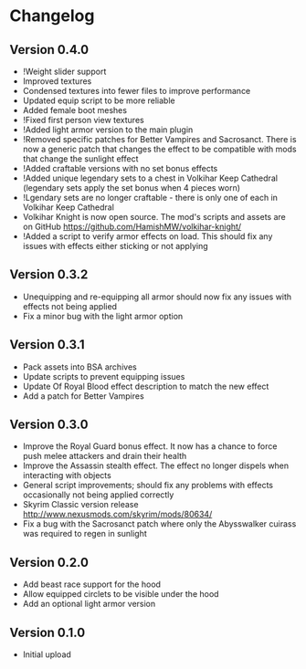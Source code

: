 # Changelog

## Version 0.4.0
- !Weight slider support
- Improved textures
- Condensed textures into fewer files to improve performance
- Updated equip script to be more reliable
- Added female boot meshes
- !Fixed first person view textures
- !Added light armor version to the main plugin
- !Removed specific patches for Better Vampires and Sacrosanct. There is now a generic patch that changes the effect to be compatible with mods that change the sunlight effect
- !Added craftable versions with no set bonus effects
- !Added unique legendary sets to a chest in Volkihar Keep Cathedral (legendary sets apply the set bonus when 4 pieces worn)
- !Lgendary sets are no longer craftable - there is only one of each in Volkihar Keep Cathedral
- Volkihar Knight is now open source. The mod's scripts and assets are on GitHub https://github.com/HamishMW/volkihar-knight/
- !Added a script to verify armor effects on load. This should fix any issues with effects either sticking or not applying

## Version 0.3.2
- Unequipping and re-equipping all armor should now fix any issues with effects not being applied
- Fix a minor bug with the light armor option

## Version 0.3.1
- Pack assets into BSA archives
- Update scripts to prevent equipping issues
- Update Of Royal Blood effect description to match the new effect
- Add a patch for Better Vampires

## Version 0.3.0
- Improve the Royal Guard bonus effect. It now has a chance to force push melee attackers and drain their health
- Improve the Assassin stealth effect. The effect no longer dispels when interacting with objects
- General script improvements; should fix any problems with effects occasionally not being applied correctly
- Skyrim Classic version release http://www.nexusmods.com/skyrim/mods/80634/
- Fix a bug with the Sacrosanct patch where only the Abysswalker cuirass was required to regen in sunlight

## Version 0.2.0
- Add beast race support for the hood
- Allow equipped circlets to be visible under the hood
- Add an optional light armor version

## Version 0.1.0
- Initial upload
